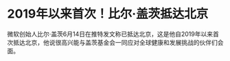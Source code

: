 

# 2019年以来首次！比尔·盖茨抵达北京

微软创始人比尔·盖茨6月14日在推特发文称已抵达北京，这是他自2019年以来首次抵达北京，他说很高兴能与盖茨基金会一同应对全球健康和发展挑战的伙伴们会面。

